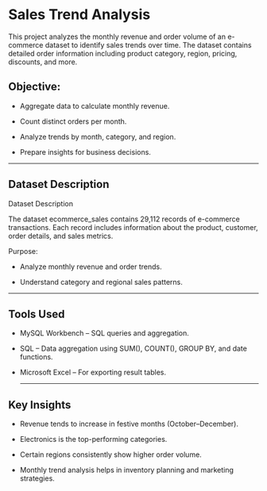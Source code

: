# Sales Trend Analysis
This project analyzes the monthly revenue and order volume of an e-commerce dataset to identify sales trends over time. The dataset contains detailed order information including product category, region, pricing, discounts, and more.
## Objective:

- Aggregate data to calculate monthly revenue.

- Count distinct orders per month.

- Analyze trends by month, category, and region.

- Prepare insights for business decisions.

---

## Dataset Description

Dataset Description

The dataset ecommerce_sales contains 29,112 records of e-commerce transactions.
Each record includes information about the product, customer, order details, and sales metrics.

Purpose:

- Analyze monthly revenue and order trends.

- Understand category and regional sales patterns.

---

## Tools Used

- MySQL Workbench – SQL queries and aggregation.

- SQL – Data aggregation using SUM(), COUNT(), GROUP BY, and date functions.

- Microsoft Excel – For exporting result tables.

  ---
  
## Key Insights

- Revenue tends to increase in festive months (October–December).

- Electronics is the top-performing categories.

- Certain regions consistently show higher order volume.

- Monthly trend analysis helps in inventory planning and marketing strategies.



